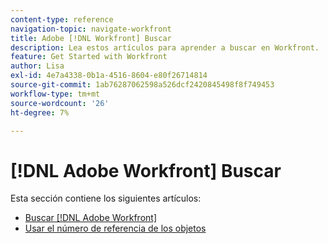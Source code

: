 ```yaml
---
content-type: reference
navigation-topic: navigate-workfront
title: Adobe [!DNL Workfront] Buscar
description: Lea estos artículos para aprender a buscar en Workfront.
feature: Get Started with Workfront
author: Lisa
exl-id: 4e7a4338-0b1a-4516-8604-e80f26714814
source-git-commit: 1ab76287062598a526dcf2420845498f8f749453
workflow-type: tm+mt
source-wordcount: '26'
ht-degree: 7%

---
```


# [!DNL Adobe Workfront] Buscar

Esta sección contiene los siguientes artículos:

* [Buscar [!DNL Adobe Workfront]](../../../workfront-basics/navigate-workfront/search/search-workfront.md)
* [Usar el número de referencia de los objetos](../../../workfront-basics/navigate-workfront/search/reference-number-of-objects.md)
